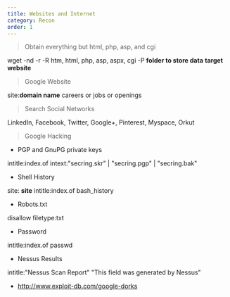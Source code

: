 ```yaml
---
title: Websites and Internet 
category: Recon
order: 1
---
```


>Obtain everything but html, php, asp, and cgi
	

wget -nd -r -R htm, html, php, asp, aspx, cgi -P **folder to store data** **target website**

>Google Website	


site:**domain name** careers or jobs or openings

> Search Social Networks


LinkedIn, Facebook, Twitter, Google+, Pinterest, Myspace, Orkut

>Google Hacking


* PGP and GnuPG private keys

intitle:index.of intext:"secring.skr" \| "secring.pgp" \| "secring.bak"


* Shell History

site: **site** intitle:index.of bash_history


* Robots.txt

disallow filetype:txt



* Password	

intitle:index.of passwd



* Nessus Results

intitle:"Nessus Scan Report" "This field was generated by Nessus"



* http://www.exploit-db.com/google-dorks

